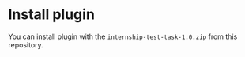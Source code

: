 # Install plugin
You can install plugin with the `internship-test-task-1.0.zip` from this repository.
